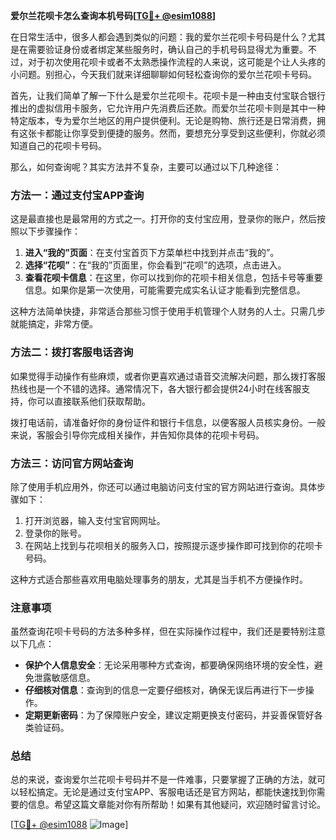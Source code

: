 **爱尔兰花呗卡怎么查询本机号码[[TG💪+ @esim1088](https://t.me/s/esim1088)]**

在日常生活中，很多人都会遇到类似的问题：我的爱尔兰花呗卡号码是什么？尤其是在需要验证身份或者绑定某些服务时，确认自己的手机号码显得尤为重要。不过，对于初次使用花呗卡或者不太熟悉操作流程的人来说，这可能是个让人头疼的小问题。别担心，今天我们就来详细聊聊如何轻松查询你的爱尔兰花呗卡号码。

首先，让我们简单了解一下什么是爱尔兰花呗卡。花呗卡是一种由支付宝联合银行推出的虚拟信用卡服务，它允许用户先消费后还款。而爱尔兰花呗卡则是其中一种特定版本，专为爱尔兰地区的用户提供便利。无论是购物、旅行还是日常消费，拥有这张卡都能让你享受到便捷的服务。然而，要想充分享受到这些便利，你就必须知道自己的花呗卡号码。

那么，如何查询呢？其实方法并不复杂，主要可以通过以下几种途径：

### 方法一：通过支付宝APP查询

这是最直接也是最常用的方式之一。打开你的支付宝应用，登录你的账户，然后按照以下步骤操作：

1. **进入“我的”页面**：在支付宝首页下方菜单栏中找到并点击“我的”。
2. **选择“花呗”**：在“我的”页面里，你会看到“花呗”的选项，点击进入。
3. **查看花呗卡信息**：在这里，你可以找到你的花呗卡相关信息，包括卡号等重要信息。如果你是第一次使用，可能需要完成实名认证才能看到完整信息。

这种方法简单快捷，非常适合那些习惯于使用手机管理个人财务的人士。只需几步就能搞定，非常方便。

### 方法二：拨打客服电话咨询

如果觉得手动操作有些麻烦，或者你更喜欢通过语音交流解决问题，那么拨打客服热线也是一个不错的选择。通常情况下，各大银行都会提供24小时在线客服支持，你可以直接联系他们获取帮助。

拨打电话前，请准备好你的身份证件和银行卡信息，以便客服人员核实身份。一般来说，客服会引导你完成相关操作，并告知你具体的花呗卡号码。

### 方法三：访问官方网站查询

除了使用手机应用外，你还可以通过电脑访问支付宝的官方网站进行查询。具体步骤如下：

1. 打开浏览器，输入支付宝官网网址。
2. 登录你的账号。
3. 在网站上找到与花呗相关的服务入口，按照提示逐步操作即可找到你的花呗卡号码。

这种方式适合那些喜欢用电脑处理事务的朋友，尤其是当手机不方便操作时。

### 注意事项

虽然查询花呗卡号码的方法多种多样，但在实际操作过程中，我们还是要特别注意以下几点：

- **保护个人信息安全**：无论采用哪种方式查询，都要确保网络环境的安全性，避免泄露敏感信息。
- **仔细核对信息**：查询到的信息一定要仔细核对，确保无误后再进行下一步操作。
- **定期更新密码**：为了保障账户安全，建议定期更换支付密码，并妥善保管好各类验证码。

### 总结

总的来说，查询爱尔兰花呗卡号码并不是一件难事，只要掌握了正确的方法，就可以轻松搞定。无论是通过支付宝APP、客服电话还是官方网站，都能快速找到你需要的信息。希望这篇文章能对你有所帮助！如果有其他疑问，欢迎随时留言讨论。

[[TG💪+ @esim1088](https://t.me/s/esim1088) ![Image](https://i.postimg.cc/4NQfJmqS/Snipaste-2025-05-13-00-14-12.png)]
